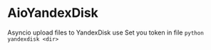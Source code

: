 # AioYandexDisk
Asyncio upload files to YandexDisk
use 
Set you token in file
`python yandexdisk <dir>`
